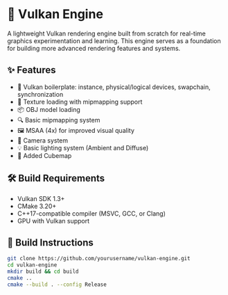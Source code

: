 # 🌋 Vulkan Engine

A lightweight Vulkan rendering engine built from scratch for real-time graphics experimentation and learning. This engine serves as a foundation for building more advanced rendering features and systems.

## ✨ Features

- 🔧 Vulkan boilerplate: instance, physical/logical devices, swapchain, synchronization
- 🎨 Texture loading with mipmapping support
- 📦 OBJ model loading
- 🔍 Basic mipmapping system
- 🖼️ MSAA (4x) for improved visual quality
- 🎥 Camera system
- 💡 Basic lighting system (Ambient and Diffuse)
- 🧊 Added Cubemap

## 🛠️ Build Requirements

- Vulkan SDK 1.3+
- CMake 3.20+
- C++17-compatible compiler (MSVC, GCC, or Clang)
- GPU with Vulkan support

## 🚀 Build Instructions

```bash
git clone https://github.com/yourusername/vulkan-engine.git
cd vulkan-engine
mkdir build && cd build
cmake ..
cmake --build . --config Release
